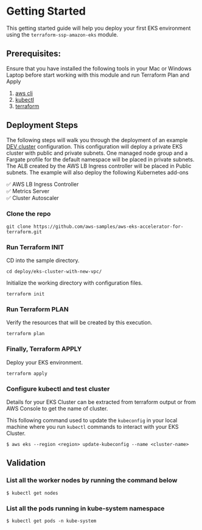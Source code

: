 # Getting Started

This getting started guide will help you deploy your first EKS environment using the `terraform-ssp-amazon-eks` module.

## Prerequisites:

Ensure that you have installed the following tools in your Mac or Windows Laptop before start working with this module and run Terraform Plan and Apply

1. [aws cli](https://docs.aws.amazon.com/cli/latest/userguide/install-cliv2.html)
3. [kubectl](https://Kubernetes.io/docs/tasks/tools/)
4. [terraform](https://learn.hashicorp.com/tutorials/terraform/install-cli)

## Deployment Steps

The following steps will walk you through the deployment of an example [DEV cluster](deploy/eks-cluster-with-new-vpc/main.tf) configuration. This configuration will deploy a private EKS cluster with public and private subnets. One managed node group and a Fargate profile for the default namespace will be placed in private subnets. The ALB created by the AWS LB Ingress controller will be placed in Public subnets. The example will also deploy the following Kubernetes add-ons

✅  AWS LB Ingress Controller\
✅  Metrics Server\
✅  Cluster Autoscaler

### Clone the repo

```shell script
git clone https://github.com/aws-samples/aws-eks-accelerator-for-terraform.git
```

### Run Terraform INIT

CD into the sample directory.

```shell script
cd deploy/eks-cluster-with-new-vpc/
```

Initialize the working directory with configuration files.

```shell script
terraform init
```

### Run Terraform PLAN

Verify the resources that will be created by this execution.

```shell script
terraform plan
```

### Finally, Terraform APPLY

Deploy your EKS environment.

```shell script
terraform apply
```

### Configure kubectl and test cluster

Details for your EKS Cluster can be extracted from terraform output or from AWS Console to get the name of cluster.

This following command used to update the `kubeconfig` in your local machine where you run `kubectl` commands to interact with your EKS Cluster.

```
$ aws eks --region <region> update-kubeconfig --name <cluster-name>
```

## Validation

### List all the worker nodes by running the command below

```
$ kubectl get nodes
```

### List all the pods running in kube-system namespace

```
$ kubectl get pods -n kube-system
```
